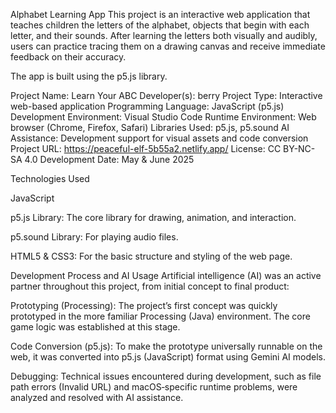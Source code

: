 Alphabet Learning App
This project is an interactive web application that teaches children the letters of the alphabet, objects that begin with each letter, and their sounds. After learning the letters both visually and audibly, users can practice tracing them on a drawing canvas and receive immediate feedback on their accuracy.

The app is built using the p5.js library.

Project Name: Learn Your ABC
Developer(s): berry
Project Type: Interactive web-based application
Programming Language: JavaScript (p5.js)
Development Environment: Visual Studio Code
Runtime Environment: Web browser (Chrome, Firefox, Safari)
Libraries Used: p5.js, p5.sound
AI Assistance: Development support for visual assets and code conversion
Project URL: https://peaceful-elf-5b55a2.netlify.app/
License: CC BY-NC-SA 4.0
Development Date: May & June 2025

Technologies Used

JavaScript

p5.js Library: The core library for drawing, animation, and interaction.

p5.sound Library: For playing audio files.

HTML5 & CSS3: For the basic structure and styling of the web page.

Development Process and AI Usage
Artificial intelligence (AI) was an active partner throughout this project, from initial concept to final product:

Prototyping (Processing): The project’s first concept was quickly prototyped in the more familiar Processing (Java) environment. The core game logic was established at this stage.

Code Conversion (p5.js): To make the prototype universally runnable on the web, it was converted into p5.js (JavaScript) format using Gemini AI models.

Debugging: Technical issues encountered during development, such as file path errors (Invalid URL) and macOS‐specific runtime problems, were analyzed and resolved with AI assistance.
